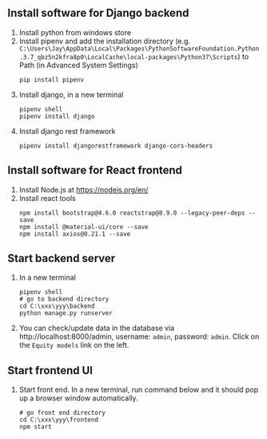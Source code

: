 ## Install software for Django backend
1. Install python from windows store
1. Install pipenv and add the installation directory (e.g. `C:\Users\Jay\AppData\Local\Packages\PythonSoftwareFoundation.Python.3.7_qbz5n2kfra8p0\LocalCache\local-packages\Python37\Scripts`) to Path (in Advanced System Settings)
    ```shell
    pip install pipenv
    ```  
1. Install django, in a new terminal
    ```shell
    pipenv shell
    pipenv install django
    ```
1. Install django rest framework
    ```shell
    pipenv install djangorestframework django-cors-headers
    ```

## Install software for React frontend
1. Install Node.js at https://nodejs.org/en/
2. Install react tools
    ```shell
    npm install bootstrap@4.6.0 reactstrap@8.9.0 --legacy-peer-deps --save
    npm install @material-ui/core --save
    npm install axios@0.21.1 --save
    ```

## Start backend server
1. In a new terminal
    ```shell
    pipenv shell
    # go to backend directory
    cd C:\xxx\yyy\backend
    python manage.py runserver
    ```
1. You can check/update data in the database via http://localhost:8000/admin, username: `admin`, password: `admin`. Click on the `Equity models` link on the left.

## Start frontend UI
1. Start front end. In a new terminal, run command below and it should pop up a browser window automatically.
    ```shell
    # go front end directory
    cd C:\xxx\yyy\frontend
    npm start
    ```